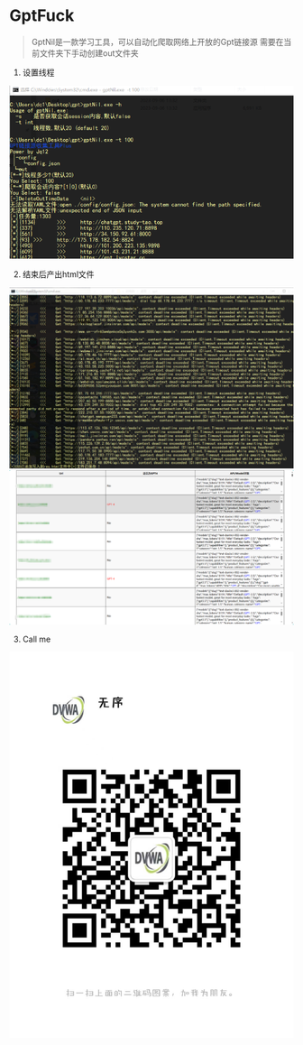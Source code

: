 # GptFuck
> GptNil是一款学习工具，可以自动化爬取网络上开放的Gpt链接源
> 需要在当前文件夹下手动创建out文件夹
1. 设置线程

![Local Image](./img/1.png)

2. 结束后产出html文件

![Local Image](./img/3.png)
![Local Image](./img/4.png)

3. Call me

![Local Image](./img/2.jpg)
